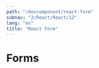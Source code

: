 ```yaml
---
path: "/devcomponent/react-form"
subnav: "3/React/React/12"
lang: "en"
title: "React Form"
---
```


# Forms

<reactform1></reactform1>